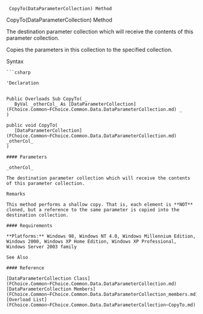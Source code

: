 ﻿     CopyTo(DataParameterCollection) Method                                                   

CopyTo(DataParameterCollection) Method

The destination parameter collection which will receive the contents of this parameter collection.

Copies the parameters in this collection to the specified collection.

Syntax

```vbnet
```csharp

'Declaration
 

Public Overloads Sub CopyTo( _
   ByVal _otherCol_ As [DataParameterCollection](FChoice.Common~FChoice.Common.Data.DataParameterCollection.md) _
) 

public void CopyTo( 
   [DataParameterCollection](FChoice.Common~FChoice.Common.Data.DataParameterCollection.md) _otherCol_
)

#### Parameters

_otherCol_

The destination parameter collection which will receive the contents of this parameter collection.

Remarks

This method performs a shallow copy. That is, each element is **NOT** cloned, but a reference to the same parameter is copied into the destination collection.

#### Requirements

**Platforms:** Windows 98, Windows NT 4.0, Windows Millennium Edition, Windows 2000, Windows XP Home Edition, Windows XP Professional, Windows Server 2003 family

See Also

#### Reference

[DataParameterCollection Class](FChoice.Common~FChoice.Common.Data.DataParameterCollection.md)  
[DataParameterCollection Members](FChoice.Common~FChoice.Common.Data.DataParameterCollection_members.md)  
[Overload List](FChoice.Common~FChoice.Common.Data.DataParameterCollection~CopyTo.md)